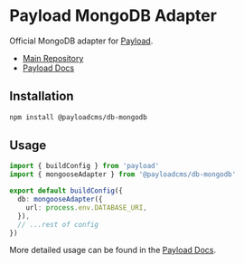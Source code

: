 # Payload MongoDB Adapter

Official MongoDB adapter for [Payload](https://payloadcms.com).

- [Main Repository](https://github.com/payloadcms/payload)
- [Payload Docs](https://payloadcms.com/docs)

## Installation

```bash
npm install @payloadcms/db-mongodb
```

## Usage

```ts
import { buildConfig } from 'payload'
import { mongooseAdapter } from '@payloadcms/db-mongodb'

export default buildConfig({
  db: mongooseAdapter({
    url: process.env.DATABASE_URI,
  }),
  // ...rest of config
})
```

More detailed usage can be found in the [Payload Docs](https://payloadcms.com/docs/configuration/overview).

